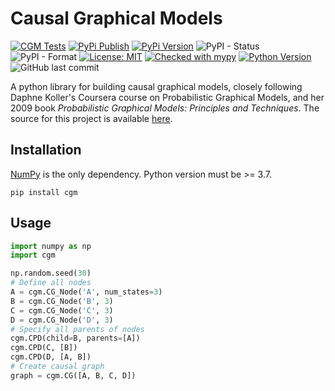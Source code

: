 # Causal Graphical Models

[![CGM Tests](https://github.com/kyleellefsen/cgm/actions/workflows/cgm_tests.yml/badge.svg)](https://github.com/kyleellefsen/cgm/actions/workflows/cgm_tests.yml)
[![PyPi Publish](https://github.com/kyleellefsen/cgm/actions/workflows/publish_to_pypi.yml/badge.svg?event=release)](https://github.com/kyleellefsen/cgm/actions/workflows/publish_to_pypi.yml?query=event%3Arelease)
[![PyPi Version](https://img.shields.io/pypi/v/cgm)](https://pypi.org/project/cgm/)
![PyPI - Status](https://img.shields.io/pypi/status/cgm)
![PyPI - Format](https://img.shields.io/pypi/format/cgm)
[![License: MIT](https://img.shields.io/badge/License-MIT-yellow.svg)](https://github.com/kyleellefsen/cgm/blob/master/LICENSE)
[![Checked with mypy](http://www.mypy-lang.org/static/mypy_badge.svg)](http://mypy-lang.org/)
[![Python Version](https://img.shields.io/python/required-version-toml?tomlFilePath=https%3A%2F%2Fraw.githubusercontent.com%2Fkyleellefsen%2Fcgm%2Fmaster%2Fpyproject.toml)](https://www.python.org/)
![GitHub last commit](https://img.shields.io/github/last-commit/kyleellefsen/cgm)




A python library for building causal graphical models, closely following Daphne 
Koller's Coursera course on Probabilistic Graphical Models, and her 2009 book 
_Probabilistic Graphical Models: Principles and Techniques_. 
The source for this project is available [here][src].

## Installation
[NumPy][numpy] is the only dependency. Python version must be >= 3.7. 

    pip install cgm

## Usage

```python
import numpy as np
import cgm

np.random.seed(30)
# Define all nodes
A = cgm.CG_Node('A', num_states=3)
B = cgm.CG_Node('B', 3)
C = cgm.CG_Node('C', 3)
D = cgm.CG_Node('D', 3)
# Specify all parents of nodes
cgm.CPD(child=B, parents=[A])
cgm.CPD(C, [B])
cgm.CPD(D, [A, B])
# Create causal graph
graph = cgm.CG([A, B, C, D])
```

[src]: https://github.com/kyleellefsen/cgm
[numpy]: https://numpy.org/